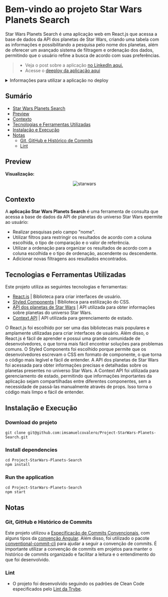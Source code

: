 # Bem-vindo ao projeto Star Wars Planets Search

Star Wars Planets Search é uma aplicação web em React.js que acessa a base de dados da API dos planetas de Star Wars, criando uma tabela com as informações e possibilitando a pesquisa pelo nome dos planetas, além de oferecer um avançado sistema de filtragem e ordenação dos dados, permitindo que o usuário refine a busca de acordo com suas preferências.
> - Veja o post sobre a aplicação [no LinkedIn aqui.](https://www.linkedin.com/posts/samuelcovalero_gotrybe-frontend-starwars-activity-6954944564864401408-OUO7?utm_source=share&utm_medium=member_desktop)
> - Acesse o [deeploy da aplicação aqui](https://project-star-wars-planets-search.vercel.app/)
<details>
<summary>Informações para utilizar a aplicação no deploy</summary><br>
 
 - Não precisa logar, basta acessar fazer as consultas.
 
</details>

## Sumário
- [Star Wars Planets Search](#bem-vindo-ao-projeto-star-wars-planets-search)
- [Preview](#preview)
- [Contexto](#contexto)
- [Tecnologias e Ferramentas Utilizadas](#tecnologias-e-ferramentas-utilizadas)
- [Instalação e Execução](#instalação-e-execução)
- [Notas](#notas)
  - [Git, GitHub e Histórico de Commits](#git-github-e-histórico-de-commits)
  - [Lint](#lint)

## Preview

**Visualização:**

<div align="center">

![starwars ](https://user-images.githubusercontent.com/98184355/230398223-437e02ef-82b1-4cbb-8a58-096c88dc02c0.gif)

</div>
  
## Contexto

A __aplicação Star Wars Planets Search__ é uma ferramenta de consulta que acessa a base de dados da API de planetas do universo Star Wars epermite ao usuário:
- Realizar pesquisas pelo campo "nome".
- Utilizar filtros para restringir os resultados de acordo com a coluna escolhida, o tipo de comparação e o valor de referência.
- Utilizar a ordenação para organizar os resultados de acordo com a coluna escolhida e o tipo de ordenação, ascendente ou descendente.
- Adicionar novas filtragens aos resultados encontrados.

## Tecnologias e Ferramentas Utilizadas

Este projeto utiliza as seguintes tecnologias e ferramentas:

- [React.js](https://reactjs.org/docs/getting-started.html) | Biblioteca para criar interfaces de usuário.
- [Styled Components](https://styled-components.com/) | Biblioteca para estilização do CSS.
- [API dos planetas de Star Wars](https://swapi.dev/api/planets) | API utilizada para obter informações sobre planetas do universo Star Wars.
- [Context API](https://pt-br.reactjs.org/docs/context.html) | API utilizada para gerenciamento de estado.

O React.js foi escolhido por ser uma das bibliotecas mais populares e amplamente utilizadas para criar interfaces de usuário. Além disso, o React.js é fácil de aprender e possui uma grande comunidade de desenvolvedores, o que torna mais fácil encontrar soluções para problemas comuns. O Styled Components foi escolhido porque permite que os desenvolvedores escrevam o CSS em formato de componente, o que torna o código mais legível e fácil de entender. A API dos planetas de Star Wars foi acessada para obter informações precisas e detalhadas sobre os planetas presentes no universo Star Wars. A Context API foi utilizada para gerenciamento de estado, permitindo que informações importantes da aplicação sejam compartilhadas entre diferentes componentes, sem a necessidade de passá-las manualmente através de props. Isso torna o código mais limpo e fácil de entender.

## Instalação e Execução
### Download do projeto
```
git clone git@github.com:imsamuelcovalero/Project-StarWars-Planets-Search.git
```
### Install dependencies
```
cd Project-StarWars-Planets-Search
npm install
```
### Run the application
```
cd Project-StarWars-Planets-Search
npm start
```

## Notas
### Git, GitHub e Histórico de Commits
Este projeto utilizou a [Especificação de Commits Convencionais](https://www.conventionalcommits.org/en/v1.0.0/), com alguns tipos da [convenção Angular](https://github.com/angular/angular/blob/22b96b9/CONTRIBUTING.md#-commit-message-guidelines). Além disso, foi utilizado o pacote [conventional-commit-cli](https://www.npmjs.com/package/conventional-commit-cli) para ajudar a seguir a convenção de commits. É importante utilizar a convenção de commits em projetos para manter o histórico de commits organizado e facilitar a leitura e o entendimento do que foi desenvolvido.

### Lint
- O projeto foi desenvolvido seguindo os padrões de Clean Code especificados pelo [Lint da Trybe](https://github.com/betrybe/eslint-config-trybe).
